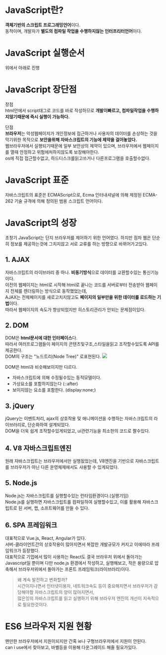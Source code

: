 # JavaScript란?
**객체기반의 스크립트 프로그래밍언어**이다.<br/>
동적이며, 개발자가 **별도의 컴파일 작업을 수행하지않는 인터프리터언어**이다.

# JavaScript 실행순서
위에서 아래로 진행

# JavaScript 장단점
장점<br/>
html안에서 script태그로 코드를 바로 작성하므로 **개발이빠르고, 컴파일작업을 수행하지않기때문에 즉시 실행이 가능하다.**

단점<br/>
**브라우저**는 악성웹페이지가 개인정보에 접근하거나 사용자의 데이터를 손상하는 것을 막기위한 목적으로 **보안을위해 자바스크립트의 기능에 제약을 걸어놓았다.** <br/>
웹브라우저에서 실행되기때문에 일부 보안상의 제약이 있으며, 브라우저에서 웹페이지를 열때 안정하고 위험에처하지않도록 보장해야한다. <br/>
os에 직접 접근할수없고, 하드디스크를읽고쓰거나 다른프로그램을 호출할수없다.

# JavaScript 표준
자바스크립트의 표준은 ECMAScript으로,  Ecma 인터내셔널에 의해 제정된 ECMA-262 기술 규격에 의해 정의된 범용 스크립트 언어이다.

# JavaScript의 성장
초창기 JavaScript는 단지 브라우저를 제어하기 위한 언어였다. 하지만 점차 웹은 단순히 정보를 제공하는것에 그치지않고 서로 교류를 하는 방향으로 바뀌어가고있다.

## 1. AJAX
자바스크립트의 라이브러리 중 하나. **비동기방식**으로 데이터를 교환할수있는 통신기능이다.<br/>
이전의 웹페이지는 html로 시작해 html로 끝나는 코드를 서버로부터 전송받아 웹페이지 전체를 렌더링하는 방식으로 동작했었는데,<br/>
AJAX는 전체페이지를 새로고치지않고도 **페이지의 일부만을 위한 데이터를 로드하는 기법**이다.<br/>
따라서 웹페이지의 속도가 향상되었지만 히스토리관리가 안되는 문제점이있다.<br/>

## 2. DOM
DOM은 **html문서에 대한 인터페이스**다.<br/>
따라서 여러프로그램들이 페이지의 콘텐츠및구조,스타일을읽고 조작할수있도록 API를 제공한다.<br/>
DOM의 구조는 "노드트리(Node Tree)" 로표현된다.
<img src="https://velog.velcdn.com/images%2F5o_hyun%2Fpost%2F9119802b-72a6-4ead-a306-0d09cc6552ba%2F1111.png">

DOM은 html과 비슷해보이지만 다르다.<br/>
- 자바스크립트에 의해 수정될수있는 동적모델이다.<br/>
- 가상요소를 포함하지않는다 (::after)<br/>
- 보이지않는 요소를 포함한다. (display:none;)<br/>

## 3. jQuery
jQuery는 이벤트처리, ajax의 상호작용 및 애니메이션을 수행하는 자바스크립트의 라이브러리로, 단순화하여 설계되었다.<br/>
DOM을 더욱 쉽게 조작할수있게되었고, ui관련기능을 최소한의 코드로 짤수있다.

## 4. V8 자바스크립트엔진
원래 자바스크립트는 브라우저에서만 실행됬었는데, V8엔진을 기반으로 자바스크립트를 브라우저가 아닌 다른 운영체제에서도 사용할 수 있게되었다.

## 5. Node.js
Node.js는 자바스크립트를 실행할수있는 런타임환경이다.(실행기임)<br/>
Node.js를 실행하면 자바스크립트를 컴파일하여 실행할수있고, 이를 활용해 자바스크립트로 된 서버, 랩, 소프트웨어를 만들 수 있다.

## 6. SPA 프레임워크
대표적으로 Vue.js, React, Angular가 있다.<br/>
서버-클라이언트간의 상호작용이 많아지면서 복잡한 개발규모가 커지고 이에따라 프레임워크가 등장했다. <br/>
대표적으로 기업에서 많이 사용하는 React도 결국 브라우저 위에서 돌아가는 Javascript일 뿐이며 다만 node.js 환경에서 작성하고, 실행해보고, 작은 용량으로 압축해서 브라우저위에서 돌아가는 프론트 프레임워크(라이브러리)이다.

> 왜 계속 발전하고 변화할까? <br/> 시간이지나면서 인터넷이용자, 네트워크속도 등이 중요해지면서 브라우저가 감당해야할 자바스크립트의 양이 많아지면서, <br/>많은잉의 자바스크립트를 읽고 실행하기 위해 브라우저 엔진의 개선이 지속적으로 필요한것이다.

# ES6 브라우저 지원 현황
왠만한 브라우저에서 지원이되지만 간혹 ie나 구형브라우저에서 지원이 안된다.<br/>
can i use에서 찾아보고, 바벨등을 이용해 다운그레이드 해줄 필요가있다.
